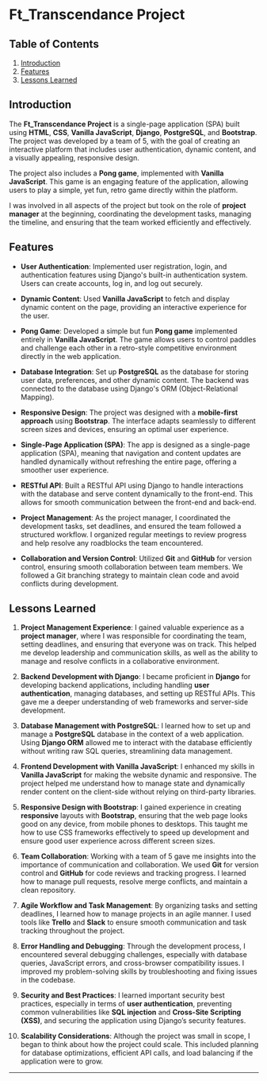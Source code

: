 # Ft_Transcendance Project

## Table of Contents
1. [Introduction](#introduction)
2. [Features](#features)
3. [Lessons Learned](#lessons-learned)

## Introduction

The **Ft_Transcendance Project** is a single-page application (SPA) built using **HTML**, **CSS**, **Vanilla JavaScript**, **Django**, **PostgreSQL**, and **Bootstrap**. The project was developed by a team of 5, with the goal of creating an interactive platform that includes user authentication, dynamic content, and a visually appealing, responsive design.

The project also includes a **Pong game**, implemented with **Vanilla JavaScript**. This game is an engaging feature of the application, allowing users to play a simple, yet fun, retro game directly within the platform.

I was involved in all aspects of the project but took on the role of **project manager** at the beginning, coordinating the development tasks, managing the timeline, and ensuring that the team worked efficiently and effectively.

## Features

- **User Authentication**: Implemented user registration, login, and authentication features using Django's built-in authentication system. Users can create accounts, log in, and log out securely.

- **Dynamic Content**: Used **Vanilla JavaScript** to fetch and display dynamic content on the page, providing an interactive experience for the user.

- **Pong Game**: Developed a simple but fun **Pong game** implemented entirely in **Vanilla JavaScript**. The game allows users to control paddles and challenge each other in a retro-style competitive environment directly in the web application.

- **Database Integration**: Set up **PostgreSQL** as the database for storing user data, preferences, and other dynamic content. The backend was connected to the database using Django's ORM (Object-Relational Mapping).

- **Responsive Design**: The project was designed with a **mobile-first approach** using **Bootstrap**. The interface adapts seamlessly to different screen sizes and devices, ensuring an optimal user experience.

- **Single-Page Application (SPA)**: The app is designed as a single-page application (SPA), meaning that navigation and content updates are handled dynamically without refreshing the entire page, offering a smoother user experience.

- **RESTful API**: Built a RESTful API using Django to handle interactions with the database and serve content dynamically to the front-end. This allows for smooth communication between the front-end and back-end.

- **Project Management**: As the project manager, I coordinated the development tasks, set deadlines, and ensured the team followed a structured workflow. I organized regular meetings to review progress and help resolve any roadblocks the team encountered.

- **Collaboration and Version Control**: Utilized **Git** and **GitHub** for version control, ensuring smooth collaboration between team members. We followed a Git branching strategy to maintain clean code and avoid conflicts during development.

## Lessons Learned

1. **Project Management Experience**: I gained valuable experience as a **project manager**, where I was responsible for coordinating the team, setting deadlines, and ensuring that everyone was on track. This helped me develop leadership and communication skills, as well as the ability to manage and resolve conflicts in a collaborative environment.

2. **Backend Development with Django**: I became proficient in **Django** for developing backend applications, including handling **user authentication**, managing databases, and setting up RESTful APIs. This gave me a deeper understanding of web frameworks and server-side development.

3. **Database Management with PostgreSQL**: I learned how to set up and manage a **PostgreSQL** database in the context of a web application. Using **Django ORM** allowed me to interact with the database efficiently without writing raw SQL queries, streamlining data management.

4. **Frontend Development with Vanilla JavaScript**: I enhanced my skills in **Vanilla JavaScript** for making the website dynamic and responsive. The project helped me understand how to manage state and dynamically render content on the client-side without relying on third-party libraries.

5. **Responsive Design with Bootstrap**: I gained experience in creating **responsive** layouts with **Bootstrap**, ensuring that the web page looks good on any device, from mobile phones to desktops. This taught me how to use CSS frameworks effectively to speed up development and ensure good user experience across different screen sizes.

6. **Team Collaboration**: Working with a team of 5 gave me insights into the importance of communication and collaboration. We used **Git** for version control and **GitHub** for code reviews and tracking progress. I learned how to manage pull requests, resolve merge conflicts, and maintain a clean repository.

7. **Agile Workflow and Task Management**: By organizing tasks and setting deadlines, I learned how to manage projects in an agile manner. I used tools like **Trello** and **Slack** to ensure smooth communication and task tracking throughout the project.

8. **Error Handling and Debugging**: Through the development process, I encountered several debugging challenges, especially with database queries, JavaScript errors, and cross-browser compatibility issues. I improved my problem-solving skills by troubleshooting and fixing issues in the codebase.

9. **Security and Best Practices**: I learned important security best practices, especially in terms of **user authentication**, preventing common vulnerabilities like **SQL injection** and **Cross-Site Scripting (XSS)**, and securing the application using Django’s security features.

10. **Scalability Considerations**: Although the project was small in scope, I began to think about how the project could scale. This included planning for database optimizations, efficient API calls, and load balancing if the application were to grow.

---

